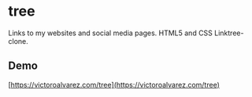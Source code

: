 # tree
Links to my websites and social media pages. HTML5 and CSS Linktree-clone.
## Demo
[https://victoroalvarez.com/tree](https://victoroalvarez.com/tree)
